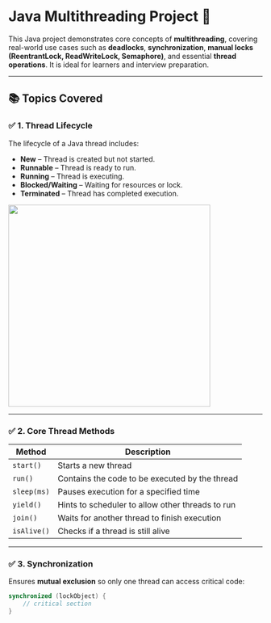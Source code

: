 # Java Multithreading Project 🚀

This Java project demonstrates core concepts of **multithreading**, covering real-world use cases such as **deadlocks**, **synchronization**, **manual locks (ReentrantLock, ReadWriteLock, Semaphore)**, and essential **thread operations**. It is ideal for learners and interview preparation.

---

## 📚 Topics Covered

### ✅ 1. Thread Lifecycle

The lifecycle of a Java thread includes:
- **New** – Thread is created but not started.
- **Runnable** – Thread is ready to run.
- **Running** – Thread is executing.
- **Blocked/Waiting** – Waiting for resources or lock.
- **Terminated** – Thread has completed execution.

<img src="https://upload.wikimedia.org/wikipedia/commons/thumb/e/e0/Thread_Life_Cycle.PNG/800px-Thread_Life_Cycle.PNG" width="400"/>

---

### ✅ 2. Core Thread Methods

| Method      | Description                                       |
|-------------|---------------------------------------------------|
| `start()`   | Starts a new thread                               |
| `run()`     | Contains the code to be executed by the thread    |
| `sleep(ms)` | Pauses execution for a specified time             |
| `yield()`   | Hints to scheduler to allow other threads to run  |
| `join()`    | Waits for another thread to finish execution      |
| `isAlive()` | Checks if a thread is still alive                 |

---

### ✅ 3. Synchronization

Ensures **mutual exclusion** so only one thread can access critical code:

```java
synchronized (lockObject) {
    // critical section
}
